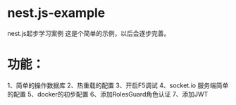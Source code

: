 # nest.js-example
nest.js起步学习案例
这是个简单的示例，以后会逐步完善。
# 功能： 
1、简单的操作数据库
2、热重载的配置
3、开启F5调试
4、socket.io 服务端简单的配置
5、docker的初步配置
6、添加RolesGuard角色认证
7、添加JWT
